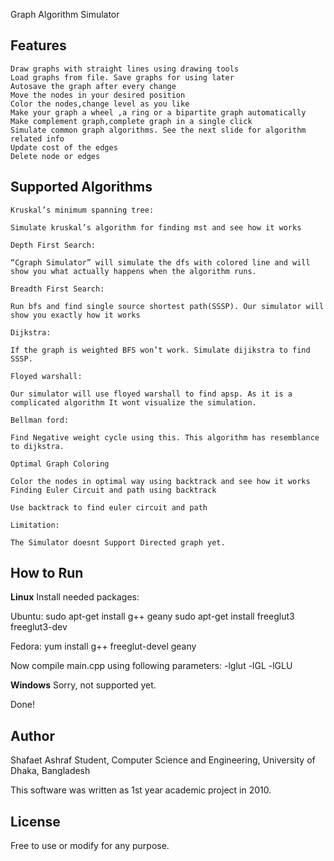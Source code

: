 Graph Algorithm Simulator


**Features**
-------------------------------
    Draw graphs with straight lines using drawing tools
    Load graphs from file. Save graphs for using later
    Autosave the graph after every change
    Move the nodes in your desired position
    Color the nodes,change level as you like
    Make your graph a wheel ,a ring or a bipartite graph automatically
    Make complement graph,complete graph in a single click
    Simulate common graph algorithms. See the next slide for algorithm related info
    Update cost of the edges
    Delete node or edges



**Supported Algorithms**
-------------------------------

	Kruskal’s minimum spanning tree:

	Simulate kruskal’s algorithm for finding mst and see how it works

	Depth First Search:

	“Cgraph Simulator” will simulate the dfs with colored line and will show you what actually happens when the algorithm runs.

	Breadth First Search:

	Run bfs and find single source shortest path(SSSP). Our simulator will show you exactly how it works

	Dijkstra:

	If the graph is weighted BFS won’t work. Simulate dijikstra to find SSSP.

	Floyed warshall:

	Our simulator will use floyed warshall to find apsp. As it is a complicated algorithm It wont visualize the simulation.

	Bellman ford:

	Find Negative weight cycle using this. This algorithm has resemblance to dijkstra.

	Optimal Graph Coloring

	Color the nodes in optimal way using backtrack and see how it works
	Finding Euler Circuit and path using backtrack

	Use backtrack to find euler circuit and path

	Limitation:

	The Simulator doesnt Support Directed graph yet.


**How to Run**
-----------------------

**Linux**
Install needed packages:

Ubuntu:
sudo apt-get install g++ geany
sudo apt-get install freeglut3 freeglut3-dev

Fedora:
yum install g++ freeglut-devel geany

Now compile main.cpp using following parameters:
-lglut -lGL -lGLU

**Windows**
Sorry, not supported yet.

Done!


**Author**
-----------------------
Shafaet Ashraf
Student,
Computer Science and Engineering, University of Dhaka, Bangladesh

This software was written as 1st year academic project in 2010.

**License**
-----------------------
Free to use or modify for any purpose.

